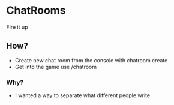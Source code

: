 # ChatRooms 
Fire it up
## How?
  * Create new chat room from the console with chatroom create <chatRoomName>
  * Get into the game use /chatroom <chatRoomName>
### Why?
  * I wanted a way to separate what different people write
